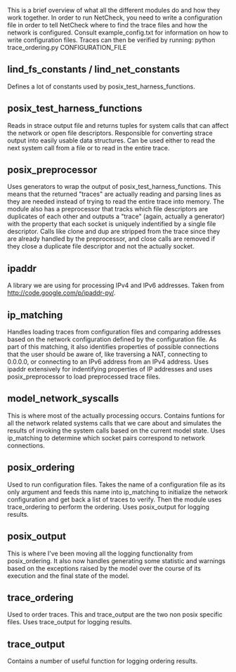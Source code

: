 This is a brief overview of what all the different modules do and how
they work together. In order to run NetCheck, you need to write a
configuration file in order to tell NetCheck where to find the trace
files and how the network is configured. Consult example_config.txt for
information on how to write configuration files. Traces can then be
verified by running: python trace_ordering.py CONFIGURATION_FILE



lind_fs_constants / lind_net_constants
------------------------------------------------------------------------
Defines a lot of constants used by posix_test_harness_functions.


posix_test_harness_functions
------------------------------------------------------------------------
Reads in strace output file and returns tuples for system calls that can
affect the network or open file descriptors. Responsible for converting
strace output into easily usable data structures. Can be used either to
read the next system call from a file or to read in the entire trace.


posix_preprocessor
------------------------------------------------------------------------
Uses generators to wrap the output of posix_test_harness_functions. This
means that the returned "traces" are actually reading and parsing lines
as they are needed instead of trying to read the entire trace into
memory. The module also has a preprocessor that tracks which file
descriptors are duplicates of each other and outputs a "trace" (again,
actually a generator) with the property that each socket is uniquely
indentified by a single file descriptor. Calls like clone and dup are
stripped from the trace since they are already handled by the
preprocessor, and close calls are removed if they close a duplicate
file descriptor and not the actually socket.


ipaddr
------------------------------------------------------------------------
A library we are using for processing IPv4 and IPv6 addresses. Taken
from http://code.google.com/p/ipaddr-py/.


ip_matching
------------------------------------------------------------------------
Handles loading traces from configuration files and comparing addresses
based on the network configuration defined by the configuration file.
As part of this matching, it also identifies properties of possible
connections that the user should be aware of, like traversing a NAT,
connecting to 0.0.0.0, or connecting to an IPv6 address from an IPv4
address. Uses ipaddr extensively for indentifying properties of IP
addresses and uses posix_preprocessor to load preprocessed trace files.


model_network_syscalls
------------------------------------------------------------------------
This is where most of the actually processing occurs. Contains funtions
for all the network related systems calls that we care about and
simulates the results of invoking the system calls based on the current
model state. Uses ip_matching to determine which socket pairs
correspond to network connections.


posix_ordering
------------------------------------------------------------------------
Used to run configuration files. Takes the name of a configuration file
as its only argument and feeds this name into ip_matching to initialize
the network configuration and get back a list of traces to verify. Then
the module uses trace_ordering to perform the ordering.
Uses posix_output for logging results.


posix_output
------------------------------------------------------------------------
This is where I've been moving all the logging functionality from
posix_ordering. It also now handles generating some statistic and
warnings based on the exceptions raised by the model over the course of
its execution and the final state of the model.


trace_ordering
------------------------------------------------------------------------
Used to order traces. This and trace_output are the two non posix
specific files. Uses trace_output for logging results.


trace_output
------------------------------------------------------------------------
Contains a number of useful function for logging ordering results.

